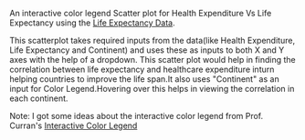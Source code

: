 An interactive color legend Scatter plot  for  Health Expenditure Vs Life Expectancy using the [Life Expectancy Data](https://gist.githubusercontent.com/aishwarya8615/89d9f36fc014dea62487f7347864d16a/raw/Life_Expectancy_Data.csv).

This scatterplot takes  required inputs from the data(like Health Expenditure, Life Expectancy and Continent)  and uses these as inputs to both X and Y axes with the help of a dropdown. This scatter plot would help in finding the correlation between life expectancy and healthcare expenditure inturn helping countries to improve the life span.It also uses "Continent" as an input for Color Legend.Hovering over this helps in viewing the correlation in each continent.

Note:  I got some ideas about the interactive color legend from Prof. Curran's  [Interactive Color Legend](https://beta.vizhub.com/curran/8b699c4000704216a709adfeb38f2411?edit=files)

